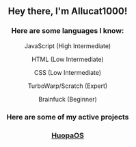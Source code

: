 <h2 align="center">Hey there, I'm Allucat1000!</h2>

<h3 align="center">Here are some languages I know:</h3>
<div align="center">
  <p>JavaScript (High Intermediate)</p>
  <p>HTML (Low Intermediate)</p>
  <p>CSS (Low Intermediate)</p>
  <p>TurboWarp/Scratch (Expert)</p>
  <p>Brainfuck (Beginner)</p>
</div>
<h3 align="center">Here are some of my active projects</h3>
<div align="center">
  <h3><a href="https://allucat1000.github.io/HuopaOS">HuopaOS</a></h3>
</div>
